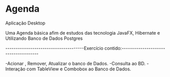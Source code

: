 Agenda
======

Aplicação Desktop

Uma Agenda básica afim de estudos das tecnologia JavaFX, Hibernate e Utilizando Banco de Dados Postgres

--------------------------------------Exercício contido:-------------------------------------

-Acionar , Remover, Atualizar o banco de Dados. -Consulta ao BD. -Interação com TableView e Combobox ao Banco de Dados.
